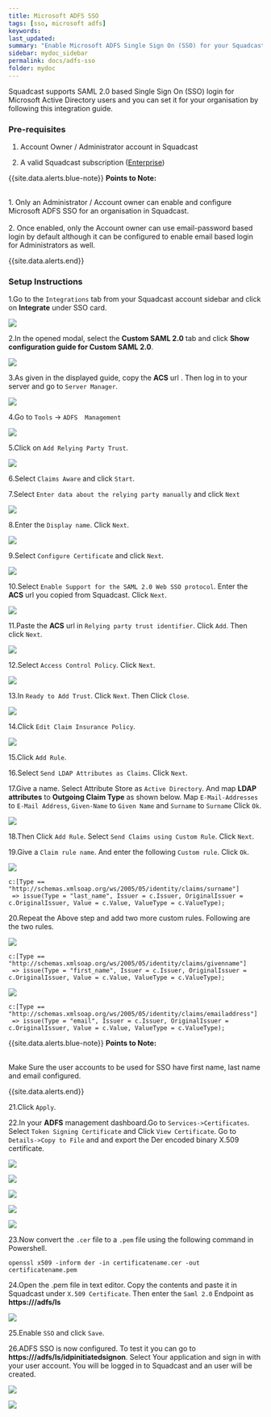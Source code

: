 ```yaml
---
title: Microsoft ADFS SSO
tags: [sso, microsoft adfs]
keywords: 
last_updated: 
summary: "Enable Microsoft ADFS Single Sign On (SSO) for your Squadcast organisation"
sidebar: mydoc_sidebar
permalink: docs/adfs-sso
folder: mydoc
---
```


Squadcast supports SAML 2.0 based Single Sign On (SSO) login for Microsoft Active Directory users and you can set it for your organisation by following this integration guide.

### Pre-requisites

1. Account Owner / Administrator account in Squadcast

2. A valid Squadcast subscription ([Enterprise](https://www.squadcast.com/pricing))

{{site.data.alerts.blue-note}}
<b>Points to Note: </b>
<br/><br/><p>1. Only an Administrator / Account owner can enable and configure Microsoft ADFS SSO for an organisation in Squadcast.<br/><br/>
2. Once enabled, only the Account owner can use email-password based login by default although it can be configured to enable email based login for Administrators as well.</p>
{{site.data.alerts.end}}

### Setup Instructions

1.Go to the `Integrations` tab from your Squadcast account sidebar and click on **Integrate** under SSO card.

![](images/adfs_1.png)

2.In the opened modal, select the **Custom SAML 2.0** tab and click **Show configuration guide for Custom SAML 2.0**.

![](images/adfs_2.png)

3.As given in the displayed guide, copy the **ACS** url . Then log in to your server and go to `Server Manager`.

![](images/adfs_3.png)

4.Go to `Tools` -> `ADFS  Management`

![](images/adfs_4.png)

5.Click on `Add Relying Party Trust`.

![](images/adfs_5.png)

6.Select `Claims Aware` and click `Start`.

7.Select `Enter data about the relying party manually` and click `Next`

![](images/adfs_6.png)

8.Enter the `Display name`. Click `Next`.

![](images/adfs_7.png)

9.Select `Configure Certificate` and click `Next`.

![](images/adfs_8.png)

10.Select `Enable Support for the SAML 2.0 Web SSO protocol`. Enter the **ACS** url you copied from Squadcast. Click `Next`.

![](images/adfs_9.png)

11.Paste the **ACS** url in `Relying party trust identifier`. Click `Add`. Then click `Next`.

![](images/adfs_10.png)

12.Select `Access Control Policy`. Click `Next`.

![](images/adfs_11.png)

13.In `Ready to Add Trust`. Click `Next`. Then Click `Close`.

![](images/adfs_12.png)

14.Click `Edit Claim Insurance Policy`.

![](images/adfs_13.png)

15.Click `Add Rule`. 

16.Select `Send LDAP Attributes as Claims`. Click `Next`.

17.Give a name. Select Attribute Store as `Active Directory`. And map **LDAP attributes** to **Outgoing Claim Type** as shown below. Map `E-Mail-Addresses` to `E-Mail Address`, `Given-Name` to `Given Name` and `Surname` to `Surname` Click `Ok`.

![](images/adfs_14.png)

18.Then Click `Add Rule`. Select `Send Claims using Custom Rule`. Click `Next`.

19.Give a `Claim rule name`. And enter the following `Custom rule`. Click `Ok`.

![](images/adfs_15.png)

```
c:[Type == "http://schemas.xmlsoap.org/ws/2005/05/identity/claims/surname"]
 => issue(Type = "last_name", Issuer = c.Issuer, OriginalIssuer = c.OriginalIssuer, Value = c.Value, ValueType = c.ValueType);
```

20.Repeat the Above step and add two more custom rules. Following are the two rules.

![](images/adfs_16.png)

```
c:[Type == "http://schemas.xmlsoap.org/ws/2005/05/identity/claims/givenname"]
 => issue(Type = "first_name", Issuer = c.Issuer, OriginalIssuer = c.OriginalIssuer, Value = c.Value, ValueType = c.ValueType);
```

![](images/adfs_17.png)

```
c:[Type == "http://schemas.xmlsoap.org/ws/2005/05/identity/claims/emailaddress"]
 => issue(Type = "email", Issuer = c.Issuer, OriginalIssuer = c.OriginalIssuer, Value = c.Value, ValueType = c.ValueType);
```

{{site.data.alerts.blue-note}}
<b>Points to Note: </b>
<br/><br/><p>Make Sure the user accounts to be used for SSO have first name,  last name and email configured.</p>
{{site.data.alerts.end}}

21.Click `Apply`.

22.In your **ADFS** management dashboard.Go to `Services->Certificates`. Select `Token Signing Certificate` and Click `View Certificate`. Go to `Details->Copy to File` and and export the Der encoded binary X.509 certificate.

![](images/adfs_18.png)

![](images/adfs_19.png)

![](images/adfs_20.png)

![](images/adfs_21.png)

![](images/adfs_22.png)

23.Now convert the `.cer` file to a `.pem` file using the following command in Powershell.

```
openssl x509 -inform der -in certificatename.cer -out certificatename.pem
```

24.Open the .pem file in text editor. Copy the contents and paste it in Squadcast under `X.509 Certificate`. Then enter the `Saml 2.0` Endpoint as **https://<Your Domain Name >/adfs/ls**

![](images/adfs_23.png)

25.Enable `SSO` and click `Save`.

26.ADFS SSO is now configured. To test it you can go to **https://<Your Domain Name>/adfs/ls/idpinitiatedsignon**. Select Your application and sign in with your user account. You will be logged in to Squadcast and an user will be created.

![](images/adfs_24.png)

![](images/adfs_25.png)